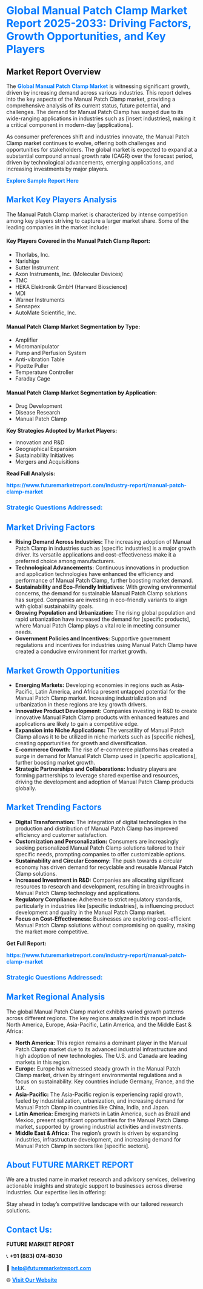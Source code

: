<h1 style="color: #007BFF;">Global Manual Patch Clamp Market Report 2025-2033: Driving Factors, Growth Opportunities, and Key Players</h1>

<section id="overview">
<h2>Market Report Overview</h2>
<p>The <a href="https://www.futuremarketreport.com/industry-report/manual-patch-clamp-market" style="color: #007BFF; text-decoration: none;"><strong>Global Manual Patch Clamp Market</strong></a> is witnessing significant growth, driven by increasing demand across various industries. This report delves into the key aspects of the Manual Patch Clamp market, providing a comprehensive analysis of its current status, future potential, and challenges. The demand for Manual Patch Clamp has surged due to its wide-ranging applications in industries such as [insert industries], making it a critical component in modern-day [applications].</p>
<p>As consumer preferences shift and industries innovate, the Manual Patch Clamp market continues to evolve, offering both challenges and opportunities for stakeholders. The global market is expected to expand at a substantial compound annual growth rate (CAGR) over the forecast period, driven by technological advancements, emerging applications, and increasing investments by major players.</p>
</section>

<section id="overview">
<p><a href="https://www.futuremarketreport.com/request-sample/reportId=122215" style="color: #007BFF; text-decoration: none;"><strong>Explore Sample Report Here</strong></a></p>
</section>

<section id="key-players">
<h2 style="color: #007BFF;">Market Key Players Analysis</h2>
<p>The Manual Patch Clamp market is characterized by intense competition among key players striving to capture a larger market share. Some of the leading companies in the market include:</p>
<h4>Key Players Covered in the Manual Patch Clamp Report:</h4>
<ul><li>Thorlabs, Inc.</li><li>Narishige</li><li>Sutter Instrument</li><li>Axon Instruments, Inc. (Molecular Devices)</li><li>TMC</li><li>HEKA Elektronik GmbH (Harvard Bioscience)</li><li>MDI</li><li>Warner Instruments</li><li>Sensapex</li><li>AutoMate Scientific, Inc.</li></ul>
<h4>Manual Patch Clamp Market Segmentation by Type:</h4>
<ul><li>Amplifier</li><li>Micromanipulator</li><li>Pump and Perfusion System</li><li>Anti-vibration Table</li><li>Pipette Puller</li><li>Temperature Controller</li><li>Faraday Cage</li></ul>

<h4>Manual Patch Clamp Market Segmentation by Application:</h4>
<ul><li>Drug Development</li><li>Disease Research</li><li>Manual Patch Clamp</li></ul>
<p><strong>Key Strategies Adopted by Market Players:</strong></p>
<ul>
<li>Innovation and R&D</li>
<li>Geographical Expansion</li>
<li>Sustainability Initiatives</li>
<li>Mergers and Acquisitions</li>
</ul>
</section>

<section>
<p><strong>Read Full Analysis: </strong></p><a href="https://www.futuremarketreport.com/industry-report/manual-patch-clamp-market" style="color: #007BFF; text-decoration: none;"><strong>https://www.futuremarketreport.com/industry-report/manual-patch-clamp-market</strong></a>
<h3 style="color: #007BFF;">Strategic Questions Addressed:</h3>
</section>

<section id="driving-factors">
<h2 style="color: #007BFF;">Market Driving Factors</h2>
<ul>
<li><strong>Rising Demand Across Industries:</strong> The increasing adoption of Manual Patch Clamp in industries such as [specific industries] is a major growth driver. Its versatile applications and cost-effectiveness make it a preferred choice among manufacturers.</li>
<li><strong>Technological Advancements:</strong> Continuous innovations in production and application technologies have enhanced the efficiency and performance of Manual Patch Clamp, further boosting market demand.</li>
<li><strong>Sustainability and Eco-Friendly Initiatives:</strong> With growing environmental concerns, the demand for sustainable Manual Patch Clamp solutions has surged. Companies are investing in eco-friendly variants to align with global sustainability goals.</li>
<li><strong>Growing Population and Urbanization:</strong> The rising global population and rapid urbanization have increased the demand for [specific products], where Manual Patch Clamp plays a vital role in meeting consumer needs.</li>
<li><strong>Government Policies and Incentives:</strong> Supportive government regulations and incentives for industries using Manual Patch Clamp have created a conducive environment for market growth.</li>
</ul>
</section>

<section id="growth-opportunities">
<h2 style="color: #007BFF;">Market Growth Opportunities</h2>
<ul>
<li><strong>Emerging Markets:</strong> Developing economies in regions such as Asia-Pacific, Latin America, and Africa present untapped potential for the Manual Patch Clamp market. Increasing industrialization and urbanization in these regions are key growth drivers.</li>
<li><strong>Innovative Product Development:</strong> Companies investing in R&D to create innovative Manual Patch Clamp products with enhanced features and applications are likely to gain a competitive edge.</li>
<li><strong>Expansion into Niche Applications:</strong> The versatility of Manual Patch Clamp allows it to be utilized in niche markets such as [specific niches], creating opportunities for growth and diversification.</li>
<li><strong>E-commerce Growth:</strong> The rise of e-commerce platforms has created a surge in demand for Manual Patch Clamp used in [specific applications], further boosting market growth.</li>
<li><strong>Strategic Partnerships and Collaborations:</strong> Industry players are forming partnerships to leverage shared expertise and resources, driving the development and adoption of Manual Patch Clamp products globally.</li>
</ul>
</section>

<section id="trending-factors">
<h2 style="color: #007BFF;">Market Trending Factors</h2>
<ul>
<li><strong>Digital Transformation:</strong> The integration of digital technologies in the production and distribution of Manual Patch Clamp has improved efficiency and customer satisfaction.</li>
<li><strong>Customization and Personalization:</strong> Consumers are increasingly seeking personalized Manual Patch Clamp solutions tailored to their specific needs, prompting companies to offer customizable options.</li>
<li><strong>Sustainability and Circular Economy:</strong> The push towards a circular economy has driven demand for recyclable and reusable Manual Patch Clamp solutions.</li>
<li><strong>Increased Investment in R&D:</strong> Companies are allocating significant resources to research and development, resulting in breakthroughs in Manual Patch Clamp technology and applications.</li>
<li><strong>Regulatory Compliance:</strong> Adherence to strict regulatory standards, particularly in industries like [specific industries], is influencing product development and quality in the Manual Patch Clamp market.</li>
<li><strong>Focus on Cost-Effectiveness:</strong> Businesses are exploring cost-efficient Manual Patch Clamp solutions without compromising on quality, making the market more competitive.</li>
</ul>
</section>

<section>
<p><strong>Get Full Report: </strong></p><a href="https://www.futuremarketreport.com/industry-report/manual-patch-clamp-market" style="color: #007BFF; text-decoration: none;"><strong>https://www.futuremarketreport.com/industry-report/manual-patch-clamp-market</strong></a>
<h3 style="color: #007BFF;">Strategic Questions Addressed:</h3>
</section>


<section id="regional-analysis">
<h2 style="color: #007BFF;">Market Regional Analysis</h2>
<p>The global Manual Patch Clamp market exhibits varied growth patterns across different regions. The key regions analyzed in this report include North America, Europe, Asia-Pacific, Latin America, and the Middle East & Africa:</p>
<ul>
<li><strong>North America:</strong> This region remains a dominant player in the Manual Patch Clamp market due to its advanced industrial infrastructure and high adoption of new technologies. The U.S. and Canada are leading markets in this region.</li>
<li><strong>Europe:</strong> Europe has witnessed steady growth in the Manual Patch Clamp market, driven by stringent environmental regulations and a focus on sustainability. Key countries include Germany, France, and the U.K.</li>
<li><strong>Asia-Pacific:</strong> The Asia-Pacific region is experiencing rapid growth, fueled by industrialization, urbanization, and increasing demand for Manual Patch Clamp in countries like China, India, and Japan.</li>
<li><strong>Latin America:</strong> Emerging markets in Latin America, such as Brazil and Mexico, present significant opportunities for the Manual Patch Clamp market, supported by growing industrial activities and investments.</li>
<li><strong>Middle East & Africa:</strong> The region’s growth is driven by expanding industries, infrastructure development, and increasing demand for Manual Patch Clamp in sectors like [specific sectors].</li>
</ul>
</section>

<footer>
<h2 style="color: #007BFF;">About FUTURE MARKET REPORT</h2>
<p>We are a trusted name in market research and advisory services, delivering actionable insights and strategic support to businesses across diverse industries. Our expertise lies in offering:</p>

<p>Stay ahead in today’s competitive landscape with our tailored research solutions.</p>

<h2 style="color: #007BFF;">Contact Us:</h2>
<p><strong>FUTURE MARKET REPORT</strong></p>
<p>📞 <strong>+91 (883) 074-8030</strong></p>
<p>📧 <strong><a href="mailto:help@futuremarketreport.com" style="color: #007BFF;">help@futuremarketreport.com</a></strong></p>
<p>🌐 <strong><a href="https://www.futuremarketreport.com/" style="color: #007BFF;">Visit Our Website</a></strong></p>
</footer>